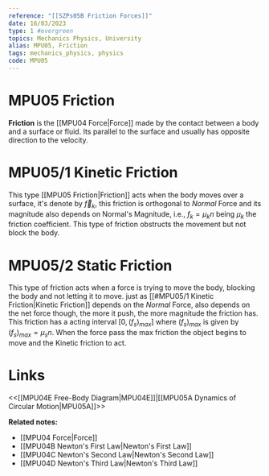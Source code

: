 ```yaml
---
reference: "[[SZPs05B Friction Forces]]"
date: 16/03/2023
type: 1 #evergreen
topics: Mechanics Physics, University
alias: MPU05, Friction
tags: mechanics_physics, physics
code: MPU05
---
```

# MPU05 Friction

**Friction** is the [[MPU04 Force|Force]] made by the contact between a body and a surface or fluid. Its parallel to the surface and usually has opposite direction to the velocity.

# MPU05/1 Kinetic Friction

This type [[MPU05 Friction|Friction]] acts when the body moves over a surface, it's denote by $\vec{f}_k$, this friction is orthogonal to *Normal* Force and its magnitude also depends on Normal's Magnitude, i.e., $f_k=\mu_kn$ being $\mu_k$ the friction coefficient. This type of friction obstructs the movement but not block the body.

# MPU05/2 Static Friction

This type of friction acts when a force is trying to move the body, blocking the body and not letting it to move. just as [[#MPU05/1 Kinetic Friction|Kinetic Friction]] depends on the *Normal* Force, also depends on the net force though, the more it push, the more magnitude the friction has. This friction has a acting interval $[0, (f_s)_{max}]$ where $(f_s)_{max}$ is given by $(f_s)_{max}=\mu_sn$. When the force pass the max friction the object begins to move and the Kinetic friction to act.

# Links
<<[[MPU04E Free-Body Diagram|MPU04E]]|[[MPU05A Dynamics of Circular Motion|MPU05A]]>>

**Related notes:**
- [[MPU04 Force|Force]]
- [[MPU04B Newton's First Law|Newton's First Law]]
- [[MPU04C Newton's Second Law|Newton's Second Law]]
- [[MPU04D Newton's Third Law|Newton's Third Law]]
